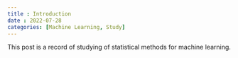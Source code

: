 ```yaml
---
title : Introduction
date : 2022-07-28
categories: [Machine Learning, Study]
---
```


This post is a record of studying of statistical methods for machine learning.
